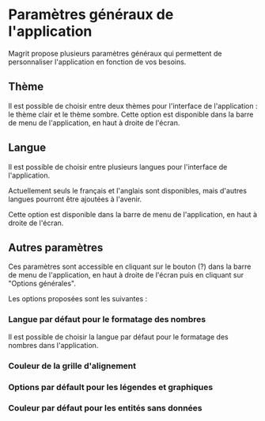 # Paramètres généraux de l'application

Magrit propose plusieurs paramètres généraux qui permettent de personnaliser l'application en fonction de vos besoins.

## Thème

Il est possible de choisir entre deux thèmes pour l'interface de l'application : le thème clair et le thème sombre.
Cette option est disponible dans la barre de menu de l'application, en haut à droite de l'écran.

## Langue

Il est possible de choisir entre plusieurs langues pour l'interface de l'application.

Actuellement seuls le français et l'anglais sont disponibles, mais d'autres langues pourront être ajoutées à l'avenir.

Cette option est disponible dans la barre de menu de l'application, en haut à droite de l'écran.

## Autres paramètres

Ces paramètres sont accessible en cliquant sur le bouton (?) dans la barre de menu de l'application, en haut à droite de l'écran
puis en cliquant sur "Options générales".

Les options proposées sont les suivantes :

### Langue par défaut pour le formatage des nombres

Il est possible de choisir la langue par défaut pour le formatage des nombres dans l'application.

### Couleur de la grille d'alignement

### Options par défault pour les légendes et graphiques

### Couleur par défaut pour les entités sans données